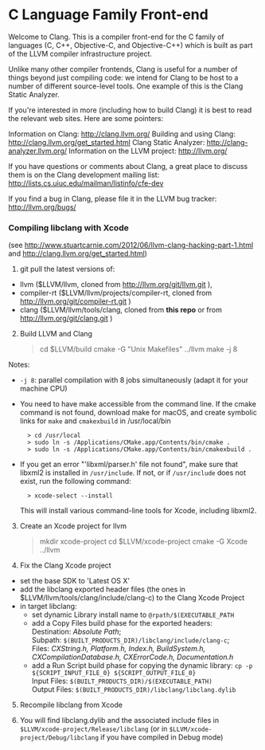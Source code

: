 # C Language Family Front-end

Welcome to Clang.  This is a compiler front-end for the C family of languages
(C, C++, Objective-C, and Objective-C++) which is built as part of the LLVM
compiler infrastructure project.

Unlike many other compiler frontends, Clang is useful for a number of things
beyond just compiling code: we intend for Clang to be host to a number of
different source-level tools.  One example of this is the Clang Static Analyzer.

If you're interested in more (including how to build Clang) it is best to read
the relevant web sites.  Here are some pointers:

Information on Clang:              http://clang.llvm.org/
Building and using Clang:          http://clang.llvm.org/get_started.html
Clang Static Analyzer:             http://clang-analyzer.llvm.org/
Information on the LLVM project:   http://llvm.org/

If you have questions or comments about Clang, a great place to discuss them is
on the Clang development mailing list:
  http://lists.cs.uiuc.edu/mailman/listinfo/cfe-dev

If you find a bug in Clang, please file it in the LLVM bug tracker:
  http://llvm.org/bugs/

### Compiling libclang with Xcode

(see <http://www.stuartcarnie.com/2012/06/llvm-clang-hacking-part-1.html> and <http://clang.llvm.org/get_started.html>)

1) git pull the latest versions of:

- llvm ($LLVM/llvm, cloned from http://llvm.org/git/llvm.git ), 
- compiler-rt ($LLVM/llvm/projects/compiler-rt, cloned from http://llvm.org/git/compiler-rt.git )
- clang ($LLVM/llvm/tools/clang, cloned from **this repo** or from http://llvm.org/git/clang.git )
	
2) Build LLVM and Clang

	> cd $LLVM/build
	> cmake -G "Unix Makefiles" ../llvm
	> make -j 8
	
Notes:

- `-j 8`: parallel compilation with 8 jobs simultaneously (adapt it for your machine CPU)
- You need to have make accessible from the command line. If the cmake command is not found, download make for macOS, and create symbolic links for `make` and `cmakexbuild` in /usr/local/bin

		> cd /usr/local
		> sudo ln -s /Applications/CMake.app/Contents/bin/cmake .
		> sudo ln -s /Applications/CMake.app/Contents/bin/cmakexbuild . 

- If you get an error "'libxml/parser.h' file not found", make sure that libxml2 is installed in `/usr/include`. If not, or if `/usr/include` does not exist, run the following command:

		> xcode-select --install
	
	This will install various command-line tools for Xcode, including libxml2.

3) Create an Xcode project for llvm

	> mkdir xcode-project
	> cd $LLVM/xcode-project
	> cmake -G Xcode ../llvm

4) Fix the Clang Xcode project

- set the base SDK to 'Latest OS X'
- add the libclang exported header files (the ones in $LLVM/llvm/tools/clang/include/clang-c) to the Clang Xcode Project
- in target libclang:
	- set dynamic Library install name to `@rpath/$(EXECUTABLE_PATH`
	- add a Copy Files build phase for the exported headers:  
	Destination: *Absolute Path*;  
	Subpath: `$(BUILT_PRODUCTS_DIR)/libclang/include/clang-c`;  
	Files: *CXString.h, Platform.h, Index.h, BuildSystem.h, CXCompilationDatabase.h, CXErrorCode.h, Documentation.h* 
	- add a Run Script build phase for copying the dynamic library: `cp -p ${SCRIPT_INPUT_FILE_0} ${SCRIPT_OUTPUT_FILE_0}`  
	  Input Files: `$(BUILT_PRODUCTS_DIR)/$(EXECUTABLE_PATH)`  
	  Output Files: `$(BUILT_PRODUCTS_DIR)/libclang/libclang.dylib`

5) Recompile libclang from Xcode

6) You will find libclang.dylib and the associated include files in `$LLVM/xcode-project/Release/libclang` (or in `$LLVM/xcode-project/Debug/libclang` if you have compiled in Debug mode)
